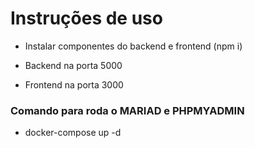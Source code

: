 # Instruções de uso

- Instalar componentes do backend e frontend (npm i)

- Backend na porta 5000

- Frontend na porta 3000

### Comando para roda o MARIAD e PHPMYADMIN
- docker-compose up -d
